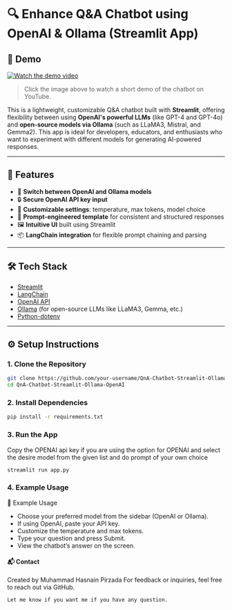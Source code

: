 # 🔍 Enhance Q&A Chatbot using OpenAI & Ollama (Streamlit App)

## 🎥 Demo

[![Watch the demo video](https://img.youtube.com/vi/ohwspaQWuhY/0.jpg)](https://youtu.be/ohwspaQWuhY?si=s_80npVeBZx5EIUm)

> Click the image above to watch a short demo of the chatbot on YouTube.


This is a lightweight, customizable Q&A chatbot built with **Streamlit**, offering flexibility between using **OpenAI's powerful LLMs** (like GPT-4 and GPT-4o) and **open-source models via Ollama** (such as LLaMA3, Mistral, and Gemma2). This app is ideal for developers, educators, and enthusiasts who want to experiment with different models for generating AI-powered responses.

---

## 🚀 Features

- 🔁 **Switch between OpenAI and Ollama models**
- 🔒 **Secure OpenAI API key input**
- 🔧 **Customizable settings**: temperature, max tokens, model choice
- 🧠 **Prompt-engineered template** for consistent and structured responses
- 🖼️ **Intuitive UI** built using Streamlit
- 📦 **LangChain integration** for flexible prompt chaining and parsing

---

## 🛠️ Tech Stack

- [Streamlit](https://streamlit.io/)
- [LangChain](https://www.langchain.com/)
- [OpenAI API](https://platform.openai.com/)
- [Ollama](https://ollama.com/) (for open-source LLMs like LLaMA3, Gemma, etc.)
- [Python-dotenv](https://pypi.org/project/python-dotenv/)

---

## ⚙️ Setup Instructions

### 1. Clone the Repository

```bash
git clone https://github.com/your-username/QnA-Chatbot-Streamlit-Ollama-OpenAI.git
cd QnA-Chatbot-Streamlit-Ollama-OpenAI
```
### 2. Install Dependencies
```bash
pip install -r requirements.txt
```

### 3. Run the App
Copy the OPENAI api key if you are using the option for OPENAI and select the desire model from the given list and do prompt of your own choice
```bash
streamlit run app.py
```

### 4. Example Usage
🧪 Example Usage
- Choose your preferred model from the sidebar (OpenAI or Ollama).
- If using OpenAI, paste your API key.
- Customize the temperature and max tokens.
- Type your question and press Submit.
- View the chatbot’s answer on the screen.

#### 📬 Contact
Created by Muhammad Hasnain Pirzada
For feedback or inquiries, feel free to reach out via GitHub.
```bash
Let me know if you want me if you have any question.
```
